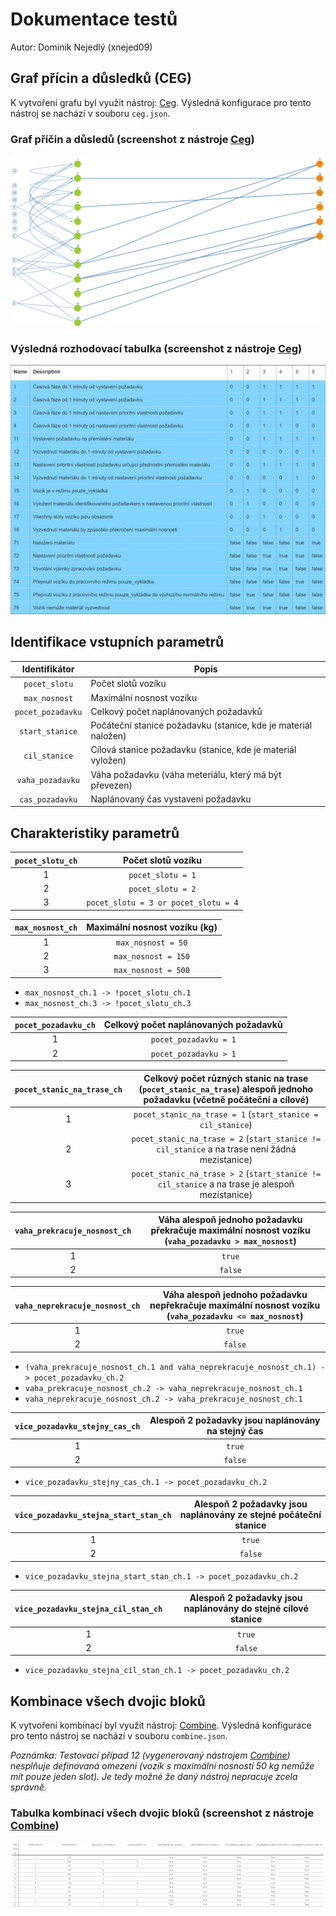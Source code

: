 # Dokumentace testů

Autor: Dominik Nejedlý (xnejed09)

## Graf přícin a důsledků (CEG)

K vytvoření grafu byl využit nástroj: [Ceg](http://ceg.testos.org/). Výsledná konfigurace pro tento nástroj se nachází v souboru `ceg.json`.

### Graf příčin a důsledů (screenshot z nástroje [Ceg](http://ceg.testos.org/))

![Graf příčin a důsledků (CEG)](ceg-graph.png "Graf příčin a důsledků (CEG)")

### Výsledná rozhodovací tabulka (screenshot z nástroje [Ceg](http://ceg.testos.org/))

![Výsledná rozhodovací tabulka](ceg-table.png "Výsledná rozhodovací tabulka")

## Identifikace vstupních parametrů

| Identifikátor     | Popis                                                          |
| :---------------: | -------------------------------------------------------------- |
| `pocet_slotu`     | Počet slotů vozíku                                             |
| `max_nosnost`     | Maximální nosnost vozíku                                       |
| `pocet_pozadavku` | Celkový počet naplánovaných požadavků                          |
| `start_stanice`   | Počáteční stanice požadavku (stanice, kde je materiál naložen) |
| `cil_stanice`     | Cílová stanice požadavku (stanice, kde je materiál vyložen)    |
| `vaha_pozadavku`  | Váha požadavku (váha meteriálu, který má být převezen)         |
| `cas_pozadavku`   | Naplánovaný čas vystavení požadavku                            |

## Charakteristiky parametrů

| `pocet_slotu_ch` | Počet slotů vozíku                   |
| :--------------: | :----------------------------------: |
| 1                | `pocet_slotu = 1`                    |
| 2                | `pocet_slotu = 2`                    |
| 3                | `pocet_slotu = 3 or pocet_slotu = 4` |

| `max_nosnost_ch` | Maximální nosnost vozíku (kg) |
| :--------------: | :---------------------------: |
| 1                | `max_nosnost = 50`            |
| 2                | `max_nosnost = 150`           |
| 3                | `max_nosnost = 500`           |

- `max_nosnost_ch.1 -> !pocet_slotu_ch.1`
- `max_nosnost_ch.3 -> !pocet_slotu_ch.3`

| `pocet_pozadavku_ch` | Celkový počet naplánovaných požadavků |
| :------------------: | :-----------------------------------: |
| 1                    | `pocet_pozadavku = 1`                 |
| 2                    | `pocet_pozadavku > 1`                 |

| `pocet_stanic_na_trase_ch` | Celkový počet různých stanic na trase (`pocet_stanic_na_trase`) alespoň jednoho požadavku (včetně počáteční a cílové) |
| :------------------------: | :-------------------------------------------------------------------------------------------------------------------: |
| 1                          | `pocet_stanic_na_trase = 1` (`start_stanice = cil_stanice`)                                                           |
| 2                          | `pocet_stanic_na_trase = 2` (`start_stanice != cil_stanice` a na trase není žádná mezistanice)                        |
| 3                          | `pocet_stanic_na_trase > 2` (`start_stanice != cil_stanice` a na trase je alespoň mezistanice)                        |

| `vaha_prekracuje_nosnost_ch` | Váha alespoň jednoho požadavku překračuje maximální nosnost vozíku (`vaha_pozadavku > max_nosnost`) |
| :--------------------------: | :-------------------------------------------------------------------------------------------------: |
| 1                            | `true`                                                                                              |
| 2                            | `false`                                                                                             |

| `vaha_neprekracuje_nosnost_ch` | Váha alespoň jednoho požadavku nepřekračuje maximální nosnost vozíku (`vaha_pozadavku <= max_nosnost`) |
| :----------------------------: | :----------------------------------------------------------------------------------------------------: |
| 1                              | `true`                                                                                                 |
| 2                              | `false`                                                                                                |

- `(vaha_prekracuje_nosnost_ch.1 and vaha_neprekracuje_nosnost_ch.1) -> pocet_pozadavku_ch.2`
- `vaha_prekracuje_nosnost_ch.2 -> vaha_neprekracuje_nosnost_ch.1`
- `vaha_neprekracuje_nosnost_ch.2 -> vaha_prekracuje_nosnost_ch.1`

| `vice_pozadavku_stejny_cas_ch` | Alespoň 2 požadavky jsou naplánovány na stejný čas |
| :----------------------------: | :------------------------------------------------: |
| 1                              | `true`                                             |
| 2                              | `false`                                            |

- `vice_pozadavku_stejny_cas_ch.1 -> pocet_pozadavku_ch.2`

| `vice_pozadavku_stejna_start_stan_ch` | Alespoň 2 požadavky jsou naplánovány ze stejné počáteční stanice |
| :-----------------------------------: | :--------------------------------------------------------------: |
| 1                                     | `true`                                                           |
| 2                                     | `false`                                                          |

- `vice_pozadavku_stejna_start_stan_ch.1 -> pocet_pozadavku_ch.2`

| `vice_pozadavku_stejna_cil_stan_ch` | Alespoň 2 požadavky jsou naplánovány do stejné cílové stanice |
| :---------------------------------: | :-----------------------------------------------------------: |
| 1                                   | `true`                                                        |
| 2                                   | `false`                                                       |

- `vice_pozadavku_stejna_cil_stan_ch.1 -> pocet_pozadavku_ch.2`

## Kombinace všech dvojic bloků

K vytvoření kombinací byl využit nástroj: [Combine](https://combine.testos.org/). Výsledná konfigurace pro tento nástroj se nachází v souboru `combine.json`.

*Poznámka: Testovací případ 12 (vygenerovaný nástrojem [Combine](https://combine.testos.org/)) nesplňuje definovaná omezení (vozík s maximální nosností 50 kg nemůže mít pouze jeden slot). Je tedy možné že daný nástroj nepracuje zcela správně.*

### Tabulka kombinací všech dvojic bloků (screenshot z nástroje [Combine](https://combine.testos.org/))

![Výsledná tabulka kombinací všech dvojic bloků](combine-table.png "Výsledná tabulka kombinací všech dvojic bloků")
